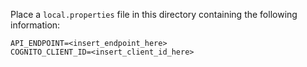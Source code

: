 Place a `local.properties` file in this directory containing the following information: 

```
API_ENDPOINT=<insert_endpoint_here>
COGNITO_CLIENT_ID=<insert_client_id_here>
```